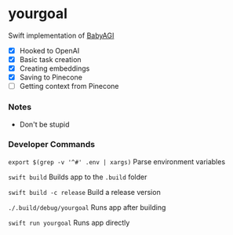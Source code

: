# yourgoal

Swift implementation of [BabyAGI](https://github.com/yoheinakajima/babyagi)

- [x] Hooked to OpenAI
- [x] Basic task creation
- [x] Creating embeddings
- [x] Saving to Pinecone
- [ ] Getting context from Pinecone

### Notes

* Don't be stupid

### Developer Commands

`export $(grep -v '^#' .env | xargs)` Parse environment variables

`swift build` Builds app to the `.build` folder

`swift build -c release` Build a release version

`./.build/debug/yourgoal` Runs app after building

`swift run yourgoal` Runs app directly
